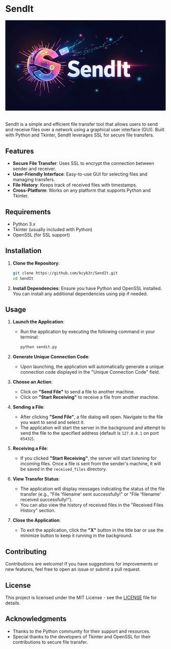 # SendIt
<div class="logo">
    <img src="sendit-logo.jpeg" alt="SendIt Logo" class="sendit-logo" />
</div><br>



SendIt is a simple and efficient file transfer tool that allows users to send and receive files over a network using a graphical user interface (GUI). Built with Python and Tkinter, SendIt leverages SSL for secure file transfers.

## Features

- **Secure File Transfer**: Uses SSL to encrypt the connection between sender and receiver.
- **User-Friendly Interface**: Easy-to-use GUI for selecting files and managing transfers.
- **File History**: Keeps track of received files with timestamps.
- **Cross-Platform**: Works on any platform that supports Python and Tkinter.

## Requirements

- Python 3.x
- Tkinter (usually included with Python)
- OpenSSL (for SSL support)

## Installation

1. **Clone the Repository**:
   ```bash
   git clone https://github.com/kcyb3r/SendIt.git
   cd SendIt
   ```

2. **Install Dependencies**:
   Ensure you have Python and OpenSSL installed. You can install any additional dependencies using pip if needed.

## Usage

1. **Launch the Application**:
   - Run the application by executing the following command in your terminal:
     ```bash
     python sendit.py
     ```

2. **Generate Unique Connection Code**:
   - Upon launching, the application will automatically generate a unique connection code displayed in the "Unique Connection Code" field.

3. **Choose an Action**:
   - Click on **"Send File"** to send a file to another machine.
   - Click on **"Start Receiving"** to receive a file from another machine.

4. **Sending a File**:
   - After clicking **"Send File"**, a file dialog will open. Navigate to the file you want to send and select it.
   - The application will start the server in the background and attempt to send the file to the specified address (default is `127.0.0.1` on port `65432`).

5. **Receiving a File**:
   - If you clicked **"Start Receiving"**, the server will start listening for incoming files. Once a file is sent from the sender's machine, it will be saved in the `received_files` directory.

6. **View Transfer Status**:
   - The application will display messages indicating the status of the file transfer (e.g., "File 'filename' sent successfully!" or "File 'filename' received successfully!").
   - You can also view the history of received files in the "Received Files History" section.

7. **Close the Application**:
   - To exit the application, click the **"X"** button in the title bar or use the minimize button to keep it running in the background.

## Contributing

Contributions are welcome! If you have suggestions for improvements or new features, feel free to open an issue or submit a pull request.

## License

This project is licensed under the MIT License - see the [LICENSE](LICENSE) file for details.

## Acknowledgments

- Thanks to the Python community for their support and resources.
- Special thanks to the developers of Tkinter and OpenSSL for their contributions to secure file transfer.
